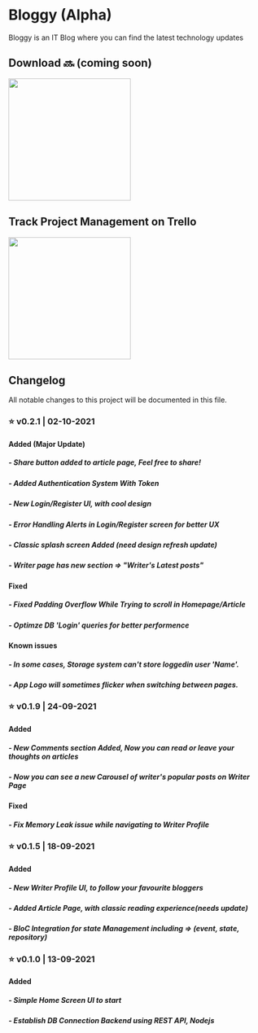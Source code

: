 # Bloggy (Alpha)
Bloggy is an IT Blog where you can find the latest technology updates
## Download 🔜 (coming soon)

<a href="https://play.google.com/store/apps/" target="_blank"> 
<img src="https://play.google.com/intl/en_gb/badges/static/images/badges/en_badge_web_generic.png" width=240 />
</a>

## Track Project Management on Trello

<a href="https://trello.com/b/POC6NtV9" target="_blank">
<img src="https://www.youngminds.com.np/wp-content/uploads/2020/03/copy-paste-links-in-trello-1024x513.png" width=240 />
</a>


## Changelog
All notable changes to this project will be documented in this file.

### ⭐️ v0.2.1 | 02-10-2021
#### Added (Major Update)
##### - Share button added to article page, Feel free to share!
##### - Added Authentication System With Token
##### - New Login/Register UI, with cool design
##### - Error Handling Alerts in Login/Register screen for better UX
##### - Classic splash screen Added (need design refresh update)
##### - Writer page has new section => "Writer's Latest posts"
#### Fixed
##### - Fixed Padding Overflow While Trying to scroll in Homepage/Article
##### - Optimze DB 'Login' queries for better performence
#### Known issues
##### - In some cases, Storage system can't store loggedin user 'Name'.
##### - App Logo will sometimes flicker when switching between pages.

### ⭐️ v0.1.9 | 24-09-2021
#### Added
##### - New Comments section Added, Now you can read or leave your thoughts on articles
##### - Now you can see a new Carousel of writer's popular posts on Writer Page
#### Fixed
##### - Fix Memory Leak issue while navigating to Writer Profile

### ⭐️ v0.1.5 | 18-09-2021
#### Added
##### - New Writer Profile UI, to follow your favourite bloggers
##### - Added Article Page, with classic reading experience(needs update)
##### - BloC Integration for state Management including => (event, state, repository)

### ⭐️ v0.1.0 | 13-09-2021
#### Added
##### - Simple Home Screen UI to start
##### - Establish DB Connection Backend using REST API, Nodejs 
